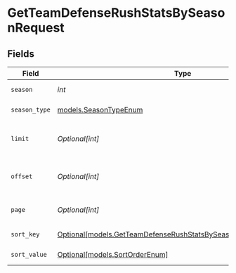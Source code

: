 # GetTeamDefenseRushStatsBySeasonRequest


## Fields

| Field                                                                                                                              | Type                                                                                                                               | Required                                                                                                                           | Description                                                                                                                        | Example                                                                                                                            |
| ---------------------------------------------------------------------------------------------------------------------------------- | ---------------------------------------------------------------------------------------------------------------------------------- | ---------------------------------------------------------------------------------------------------------------------------------- | ---------------------------------------------------------------------------------------------------------------------------------- | ---------------------------------------------------------------------------------------------------------------------------------- |
| `season`                                                                                                                           | *int*                                                                                                                              | :heavy_check_mark:                                                                                                                 | Season year                                                                                                                        | 2025                                                                                                                               |
| `season_type`                                                                                                                      | [models.SeasonTypeEnum](../models/seasontypeenum.md)                                                                               | :heavy_check_mark:                                                                                                                 | Type of season                                                                                                                     | REG                                                                                                                                |
| `limit`                                                                                                                            | *Optional[int]*                                                                                                                    | :heavy_minus_sign:                                                                                                                 | Maximum number of teams to return                                                                                                  | 35                                                                                                                                 |
| `offset`                                                                                                                           | *Optional[int]*                                                                                                                    | :heavy_minus_sign:                                                                                                                 | Number of records to skip for pagination                                                                                           | 0                                                                                                                                  |
| `page`                                                                                                                             | *Optional[int]*                                                                                                                    | :heavy_minus_sign:                                                                                                                 | Page number for pagination                                                                                                         | 1                                                                                                                                  |
| `sort_key`                                                                                                                         | [Optional[models.GetTeamDefenseRushStatsBySeasonQueryParamSortKey]](../models/getteamdefenserushstatsbyseasonqueryparamsortkey.md) | :heavy_minus_sign:                                                                                                                 | Field to sort by                                                                                                                   | rushYpg                                                                                                                            |
| `sort_value`                                                                                                                       | [Optional[models.SortOrderEnum]](../models/sortorderenum.md)                                                                       | :heavy_minus_sign:                                                                                                                 | Sort direction                                                                                                                     | DESC                                                                                                                               |